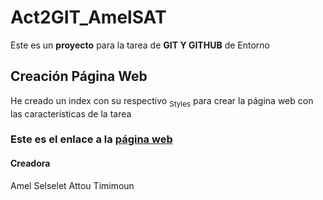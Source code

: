 # Act2GIT_AmelSAT
Este es un **proyecto** para la tarea de **GIT Y GITHUB** de Entorno

## Creación Página Web ##
He creado un index con su respectivo <sub>Styles</sub> para crear la página web con las características de la tarea

### Este es el enlace a la [página web](http://127.0.0.1:5500/index.html#)

#### Creadora ####
Amel Selselet Attou Timimoun